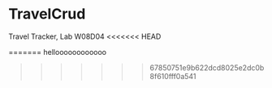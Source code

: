 # TravelCrud
Travel Tracker, Lab W08D04
<<<<<<< HEAD
 



 

=======
 helloooooooooooo
>>>>>>> 67850751e9b622dcd8025e2dc0b8f610fff0a541
